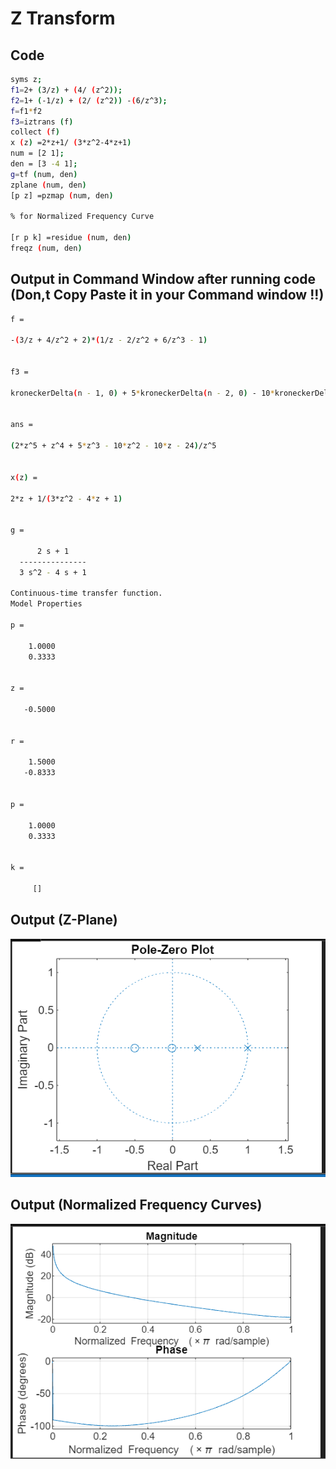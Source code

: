 # Z Transform


## Code

```bash
syms z;
f1=2+ (3/z) + (4/ (z^2));
f2=1+ (-1/z) + (2/ (z^2)) -(6/z^3);
f=f1*f2
f3=iztrans (f)
collect (f)
x (z) =2*z+1/ (3*z^2-4*z+1)
num = [2 1];
den = [3 -4 1];
g=tf (num, den)
zplane (num, den)
[p z] =pzmap (num, den)

% for Normalized Frequency Curve

[r p k] =residue (num, den)
freqz (num, den)
```

## Output in Command Window after running code (Don,t Copy Paste it in your Command window !!)

```bash
f =
 
-(3/z + 4/z^2 + 2)*(1/z - 2/z^2 + 6/z^3 - 1)
 
 
f3 =
 
kroneckerDelta(n - 1, 0) + 5*kroneckerDelta(n - 2, 0) - 10*kroneckerDelta(n - 3, 0) - 10*kroneckerDelta(n - 4, 0) - 24*kroneckerDelta(n - 5, 0) + 2*kroneckerDelta(n, 0)
 
 
ans =
 
(2*z^5 + z^4 + 5*z^3 - 10*z^2 - 10*z - 24)/z^5
 
 
x(z) =
 
2*z + 1/(3*z^2 - 4*z + 1)
 

g =
 
      2 s + 1
  ---------------
  3 s^2 - 4 s + 1
 
Continuous-time transfer function.
Model Properties

p =

    1.0000
    0.3333


z =

   -0.5000


r =

    1.5000
   -0.8333


p =

    1.0000
    0.3333


k =

     []

```

## Output (Z-Plane)
<img src='../img/ztransworking.png'>

## Output (Normalized Frequency Curves)
<img src='../img/ztranswork.png'>
